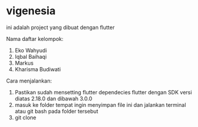 # vigenesia
ini adalah project yang dibuat dengan flutter

Nama daftar kelompok:
1. Eko Wahyudi
2. Iqbal Baihaqi
3. Markus
4. Kharisma Budiwati

Cara menjalankan:
1. Pastikan sudah mensetting flutter dependecies flutter dengan SDK versi diatas 2.18.0 dan dibawah 3.0.0
2. masuk ke folder tempat ingin menyimpan file ini dan jalankan terminal atau git bash pada folder tersebut
3. git clone 

